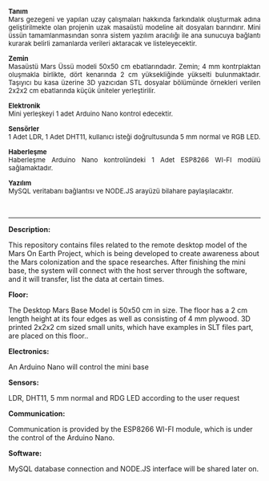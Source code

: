 <p align="justify"><b><font size="2">Tanım</font></b><font size="2"><br>
Mars gezegeni ve yapılan uzay çalışmaları hakkında farkındalık oluşturmak adına geliştirilmekte olan 
projenin uzak masaüstü modeline ait dosyaları barındırır. Mini üssün 
tamamlanmasından sonra sistem yazılım aracılığı ile ana sunucuya bağlantı 
kurarak belirli zamanlarda verileri aktaracak ve listeleyecektir.</font></p>
<p align="justify"><b><font size="2">Zemin</font></b><font size="2"><br>
Masaüstü Mars Üssü modeli 50x50 cm ebatlarındadır. Zemin; 4 mm kontrplaktan 
oluşmakla birlikte, dört kenarında 2 cm yüksekliğinde yükselti bulunmaktadır. 
Taşıyıcı bu kasa üzerine 3D yazıcıdan STL dosyalar bölümünde örnekleri verilen 
2x2x2 cm ebatlarında küçük üniteler yerleştirilir.</font></p>
<p align="justify"><b><font size="2">Elektronik</font></b><font size="2"><br>
Mini yerleşkeyi 1 adet Arduino Nano kontrol edecektir. </font></p>
<p align="justify"><b><font size="2">Sensörler</font></b><font size="2"><br>
1 Adet LDR, 1 Adet DHT11, kullanıcı isteği doğrultusunda 5 mm normal ve RGB LED.</font></p>
<p align="justify"><b><font size="2">Haberleşme</font></b><font size="2"><br>
Haberleşme Arduino Nano kontrolündeki 1 Adet ESP8266 WI-FI modülü sağlamaktadır.</font></p>
<p align="justify"><b><font size="2">Yazılım<br>
</font></b><font size="2">MySQL veritabanı bağlantısı ve NODE.JS arayüzü 
bilahare paylaşılacaktır.</font></p>
<p align="justify">&nbsp;</p>

-------------------------------------------------------------------

<b>Description:</b>

This repository contains files related to the remote desktop model of the Mars On Earth Project, which is being developed to create awareness about the Mars colonization and the space researches. After finishing the mini base, the system will connect with the host server through the software, and it will transfer, list the data at certain times. 

<b>Floor:</b>

 The Desktop Mars Base Model is 50x50 cm in size. The floor has a 2 cm length height at its four edges as well as consisting of 4 mm plywood. 3D printed 2x2x2 cm sized small units, which have examples in SLT files part, are placed on this floor..

<b>Electronics:</b>

 An Arduino Nano will control the mini base

<b>Sensors:</b>

 LDR,  DHT11, 5 mm normal and RDG LED according to the user request

<b>Communication:</b>

Communication is provided by the ESP8266 WI-FI module, which is under the control of the Arduino Nano. 

<b>Software:</b>

MySQL database connection and NODE.JS interface will be shared later on. 
